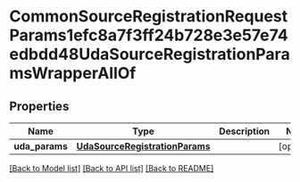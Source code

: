 # CommonSourceRegistrationRequestParams1efc8a7f3ff24b728e3e57e74edbdd48UdaSourceRegistrationParamsWrapperAllOf


## Properties
Name | Type | Description | Notes
------------ | ------------- | ------------- | -------------
**uda_params** | [**UdaSourceRegistrationParams**](UdaSourceRegistrationParams.md) |  | [optional] 

[[Back to Model list]](../README.md#documentation-for-models) [[Back to API list]](../README.md#documentation-for-api-endpoints) [[Back to README]](../README.md)


